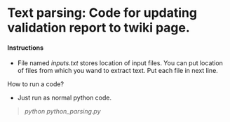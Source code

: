 # Text parsing: Code for updating validation report to twiki page.

#### Instructions
* File named _inputs.txt_ stores location of input files. You can put location of files from which you wand to extract text. Put each file in next line.

 How to run a code?
* Just run as normal python code.

>  _python python_parsing.py_

